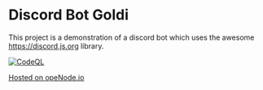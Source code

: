 # Discord Bot Goldi
This project is a demonstration of a discord bot which uses the awesome https://discord.js.org library.

[![CodeQL](https://github.com/Zerotask/discord-bot-goldi/actions/workflows/codeql-analysis.yml/badge.svg)](https://github.com/Zerotask/discord-bot-goldi/actions/workflows/codeql-analysis.yml)


[Hosted on opeNode.io](https://www.openode.io/)
